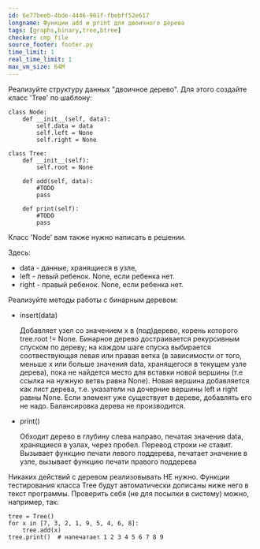 ```yaml
---
id: 6e77beeb-4bde-4446-981f-fbebff52e617
longname: Функции add и print для двоичного дерева
tags: [graphs,binary,tree,btree]
checker: cmp_file
source_footer: footer.py
time_limit: 1
real_time_limit: 1
max_vm_size: 64M
---
```


Реализуйте структуру данных "двоичное дерево". Для этого создайте класс 'Tree' по шаблону:

```
class Node:
    def __init__(self, data):
        self.data = data
        self.left = None
        self.right = None

class Tree:
    def __init__(self):
        self.root = None

    def add(self, data):
        #TODO
        pass

    def print(self):
        #TODO
        pass
```

Класс 'Node' вам также нужно написать в решении.

Здесь:
* data - данные, хранящиеся в узле,
* left - левый ребенок. None, если ребенка нет.
* right - правый ребенок. None, если ребенка нет.

Реализуйте методы работы с бинарным деревом: 
* insert(data)

    Добавляет узел со значением х в (под)дерево, корень которого tree.root != None.
    Бинарное дерево достраивается рекурсивным спуском по дереву; на каждом шаге спуска выбирается соотвествующая левая или правая ветка (в зависимости от того, меньше х или больше значения data, хранящегося в текущем узле дерева), пока не найдется место для вставки новой вершины (т.е ссылка на нужную ветвь равна None). Новая вершина добавляется как лист дерева, т.е. указатели на дочерние вершины left и right равны None. Если элемент уже существует в дереве, добавлять его не надо. Балансировка дерева не производится. 
* print()

    Обходит дерево в глубину слева направо, печатая значения data, хранящиеся в узлах, через пробел. Перевод строки не ставит.
    Вызывает функцию печати левого поддерева, печатает значение в узле, вызывает функцию печати правого поддерева 

Никаких действий с деревом реализовывать НЕ нужно. Функции тестирования класса Tree будут автоматически дописаны ниже него в текст программы.
Проверить себя (не для посылки в систему) можно, например, так:
```
tree = Tree()
for x in [7, 3, 2, 1, 9, 5, 4, 6, 8]:
    tree.add(x)
tree.print()  # напечатает 1 2 3 4 5 6 7 8 9
```
